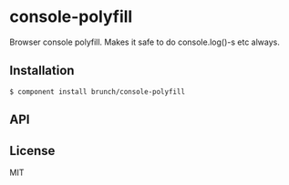 # console-polyfill
Browser console polyfill. Makes it safe to do console.log()-s etc always.

## Installation

    $ component install brunch/console-polyfill

## API



## License

  MIT
